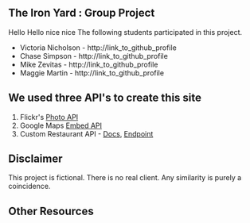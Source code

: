 ## The Iron Yard : Group Project
Hello Hello nice nice
The following students participated in this project.

* Victoria Nicholson - http://link_to_github_profile
* Chase Simpson - http://link_to_github_profile
* Mike Zevitas - http://link_to_github_profile
* Maggie Martin - http://link_to_github_profile

## We used three API's to create this site

1. Flickr's [Photo API](https://www.flickr.com/services/api/)
2. Google Maps [Embed API](https://developers.google.com/maps/documentation/embed/)
3. Custom Restaurant API -
    [Docs](http://docs.restaurantapi.apiary.io/),
    [Endpoint](http://restaurantapi.apiary.io/)

## Disclaimer

This project is fictional. There is no real client. Any similarity is purely a coincidence.


## Other Resources
